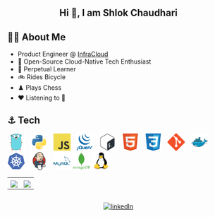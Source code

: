 <h2 align="center">  Hi 👋, I am Shlok Chaudhari </h2> 

 ## :man_shrugging: About Me

- Product Engineer @ [InfraCloud](//infracloud.io)
- :beginner: Open-Source Cloud-Native Tech Enthusiast
- 🌱 Perpetual Learner
- :bike: Rides Bicycle
- :chess_pawn:	Plays Chess
- :hearts: Listening to :musical_note:


## ⚓️ Tech

<img src="https://github.com/devicons/devicon/blob/master/icons/go/go-original.svg" alt="Golang" width="40" height="40" /> &nbsp;
<img src="https://github.com/devicons/devicon/blob/master/icons/python/python-original.svg" alt="Python" width="40" height="40" /> &nbsp;
<img src="https://github.com/devicons/devicon/blob/master/icons/javascript/javascript-original.svg" alt="JavaScript" width="40" height="40" /> &nbsp;
<img src="https://github.com/devicons/devicon/blob/master/icons/jquery/jquery-plain-wordmark.svg" alt="JQuery" width="40" height="40" /> &nbsp;
<img src="https://github.com/devicons/devicon/blob/master/icons/bash/bash-original.svg" alt="Bash" width="40" height="40" /> &nbsp;
<img src="https://github.com/devicons/devicon/blob/master/icons/html5/html5-original.svg" alt="HTML5" width="40" height="40" /> &nbsp;
<img src="https://github.com/devicons/devicon/blob/master/icons/css3/css3-original.svg" alt="CSS3" width="40" height="40" /> &nbsp;
<img src="https://github.com/devicons/devicon/blob/master/icons/git/git-original.svg" alt="Git" width="40" height="40" /> &nbsp;
<img src="https://github.com/devicons/devicon/blob/master/icons/docker/docker-original.svg" alt="Docker" width="40" height="40" /> &nbsp;
<img src="https://github.com/devicons/devicon/blob/master/icons/kubernetes/kubernetes-plain.svg" alt="Kubernetes" width="40" height="40" /> &nbsp;
<img src="https://github.com/devicons/devicon/blob/master/icons/jenkins/jenkins-original.svg" alt="Jenkins" width="40" height="40" /> &nbsp;
<img src="https://github.com/devicons/devicon/blob/master/icons/mysql/mysql-plain-wordmark.svg" alt="MySQL" width="40" height="40"/>
<img src="https://github.com/devicons/devicon/blob/master/icons/mongodb/mongodb-plain-wordmark.svg" alt="MongoDB" width="40" height="40"/>
<img src="https://github.com/devicons/devicon/blob/master/icons/linux/linux-original.svg" alt="Linux" width="40" height="40" /> &nbsp;

<table>
  <tr>
    <th>
      <img src="https://github-readme-stats.vercel.app/api?username=shlokchaudhari9&show_icons=true&custom_title=GitHub Stats&count_private=true&theme=blueberry" align="center" />
    </th>
    <th>
      <img src="https://github-readme-streak-stats.herokuapp.com/?user=shlokchaudhari9&hide_border=true&theme=blueberry" align="center" />
    </th>
  </tr>
</table>


<p align="center" style="margin-top:30px;">
  <a href="https://www.linkedin.com/in/shlokchaudhari9/"><img src="https://image.flaticon.com/icons/png/512/174/174857.png" alt="linkedIn" width="30"/></a>
</p>
